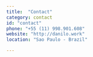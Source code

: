 ```yaml
---
title:  "Contact"
category: contact
id: "contact"
phone: "+55 (11) 998.901.608"
website: "http://danilo.work"
location: "Sao Paulo - Brazil"

---
```

